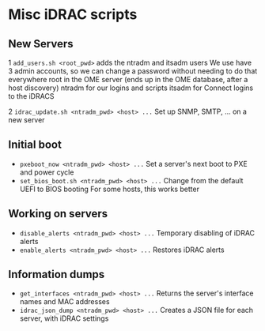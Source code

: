 # Misc iDRAC scripts

## New Servers
1 `add_users.sh <root_pwd>`
  adds the ntradm and itsadm users
  We use have 3 admin accounts, so we can change a password without needing to do that everywhere
  root in the OME server (ends up in the OME database, after a host discovery)
  ntradm for our logins and scripts
  itsadm for Connect logins to the iDRACS
  
2 `idrac_update.sh <ntradm_pwd> <host> ...`
   Set up SNMP, SMTP, ... on a new server

## Initial boot
* `pxeboot_now <ntradm_pwd> <host> ...`
  Set a server's next boot to PXE and power cycle
* `set_bios_boot.sh <ntradm_pwd> <host> ...`
  Change from the default UEFI to BIOS booting
  For some hosts, this works better

## Working on servers
* `disable_alerts <ntradm_pwd> <host> ...`
  Temporary disabling of iDRAC alerts
* `enable_alerts <ntradm_pwd> <host> ...`
   Restores iDRAC alerts

## Information dumps
* `get_interfaces <ntradm_pwd> <host> ...`
   Returns the server's interface names and MAC addresses
* `idrac_json_dump <ntradm_pwd> <host> ...`
  Creates a JSON file for each server, with iDRAC settings

